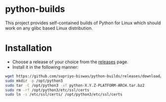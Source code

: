 # python-builds

This project provides self-contained builds of Python for Linux which should
work on any glibc based Linux distribution.

# Installation

* Choose a release of your choice from the [releases](https://github.com/supriyo-biswas/python-builds/releases) page.
* Install it in the following manner:

```bash
wget https://github.com/supriyo-biswas/python-builds/releases/download/X.Y.Z/python-X.Y.Z-PLATFORM-ARCH.tar.bz2
sudo mkdir -p /opt/python3
sudo tar -C /opt/python3 -xf python-X.Y.Z-PLATFORM-ARCH.tar.bz2
sudo rm -rf /opt/python3/etc/ssl/certs
sudo ln -s /etc/ssl/certs/ /opt/python3/etc/ssl/certs
```
